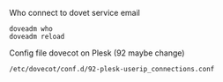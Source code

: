 Who connect to dovet service email

```
doveadm who
doveadm reload
```

Config file dovecot on Plesk (92 maybe change)

```/etc/dovecot/conf.d/92-plesk-userip_connections.conf```
